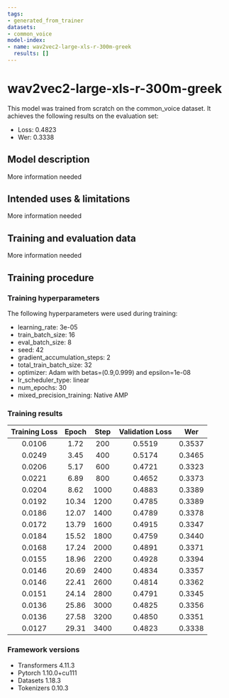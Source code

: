 ```yaml
---
tags:
- generated_from_trainer
datasets:
- common_voice
model-index:
- name: wav2vec2-large-xls-r-300m-greek
  results: []
---
```


<!-- This model card has been generated automatically according to the information the Trainer had access to. You
should probably proofread and complete it, then remove this comment. -->

# wav2vec2-large-xls-r-300m-greek

This model was trained from scratch on the common_voice dataset.
It achieves the following results on the evaluation set:
- Loss: 0.4823
- Wer: 0.3338

## Model description

More information needed

## Intended uses & limitations

More information needed

## Training and evaluation data

More information needed

## Training procedure

### Training hyperparameters

The following hyperparameters were used during training:
- learning_rate: 3e-05
- train_batch_size: 16
- eval_batch_size: 8
- seed: 42
- gradient_accumulation_steps: 2
- total_train_batch_size: 32
- optimizer: Adam with betas=(0.9,0.999) and epsilon=1e-08
- lr_scheduler_type: linear
- num_epochs: 30
- mixed_precision_training: Native AMP

### Training results

| Training Loss | Epoch | Step | Validation Loss | Wer    |
|:-------------:|:-----:|:----:|:---------------:|:------:|
| 0.0106        | 1.72  | 200  | 0.5519          | 0.3537 |
| 0.0249        | 3.45  | 400  | 0.5174          | 0.3465 |
| 0.0206        | 5.17  | 600  | 0.4721          | 0.3323 |
| 0.0221        | 6.89  | 800  | 0.4652          | 0.3373 |
| 0.0204        | 8.62  | 1000 | 0.4883          | 0.3389 |
| 0.0192        | 10.34 | 1200 | 0.4785          | 0.3389 |
| 0.0186        | 12.07 | 1400 | 0.4789          | 0.3378 |
| 0.0172        | 13.79 | 1600 | 0.4915          | 0.3347 |
| 0.0184        | 15.52 | 1800 | 0.4759          | 0.3440 |
| 0.0168        | 17.24 | 2000 | 0.4891          | 0.3371 |
| 0.0155        | 18.96 | 2200 | 0.4928          | 0.3394 |
| 0.0146        | 20.69 | 2400 | 0.4834          | 0.3357 |
| 0.0146        | 22.41 | 2600 | 0.4814          | 0.3362 |
| 0.0151        | 24.14 | 2800 | 0.4791          | 0.3345 |
| 0.0136        | 25.86 | 3000 | 0.4825          | 0.3356 |
| 0.0136        | 27.58 | 3200 | 0.4850          | 0.3351 |
| 0.0127        | 29.31 | 3400 | 0.4823          | 0.3338 |


### Framework versions

- Transformers 4.11.3
- Pytorch 1.10.0+cu111
- Datasets 1.18.3
- Tokenizers 0.10.3
